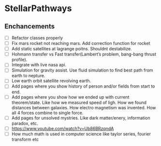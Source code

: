 # StellarPathways

## Enchancements
- [ ] Refactor classes properly
- [ ] Fix mars rocket not reaching mars. Add correction function for rocket
- [ ] Add static satellites at lagrange poitns. Shouldnt destabilize.
- [ ] Hohmann transfer vs Fast transfer(Lambert’s problem, bang-bang thrust profile).
- [ ] Integrate with live nasa api.
- [ ] Simulation for gravity assist. Use fluid simulation to find best path from earth to nepture.
- [ ] Low earth orbit satellite revolving earth.
- [ ] Add pages where you show history of person and/or fields from start to end.
- [ ] Add pages where you show how we ended up with current theorem/state. Like how we measured speed of ligh. How we found distances between galaxies. How electro magnetism was invented. How all 4 forces combine to single force.
- [ ] Add pages for unsolved mystries. Like dark matter/enery, information paradox, etc.
- [ ] https://www.youtube.com/watch?v=Ub86BRzqndA
- [ ] How much math is used in computer science like taylor series, fourier transform etc